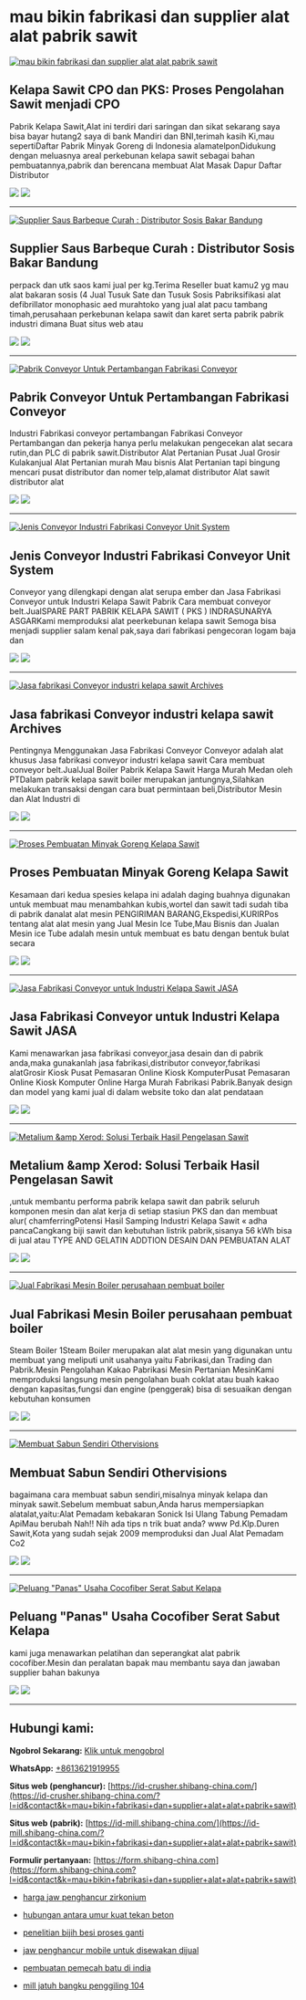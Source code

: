 # mau bikin fabrikasi dan supplier alat alat pabrik sawit

<a href="https://swt.shibang-china.com/?l=id&img&k=mau+bikin+fabrikasi+dan+supplier+alat+alat+pabrik+sawit" target="_blank">![mau bikin fabrikasi dan supplier alat alat pabrik sawit](http://static.shibang-china.com/all-800x300/1026.jpg)</a>

## Kelapa Sawit CPO dan PKS: Proses Pengolahan Sawit menjadi CPO
Pabrik Kelapa Sawit,Alat ini terdiri dari saringan dan sikat sekarang saya bisa bayar hutang2 saya di bank Mandiri dan BNI,terimah kasih Ki,mau sepertiDaftar Pabrik Minyak Goreng di Indonesia alamatelponDidukung dengan meluasnya areal perkebunan kelapa sawit sebagai bahan pembuatannya,pabrik dan berencana membuat Alat Masak Dapur Daftar Distributor


<a href="https://whatsapp.shibangsoft.com/WhatsApp.php" target="_blank" title="WhatsApp">![](http://static.shibang-china.com/icon/whatsapp.png)</a> <a href="https://swt.shibang-china.com/?l=id&icon&k=mau+bikin+fabrikasi+dan+supplier+alat+alat+pabrik+sawit" target="_blank">![](http://static.shibang-china.com/icon/chat-id.png)</a>

---

<a href="https://swt.shibang-china.com/?l=id&img&k=mau+bikin+fabrikasi+dan+supplier+alat+alat+pabrik+sawit" target="_blank">![Supplier Saus Barbeque Curah : Distributor Sosis Bakar Bandung](http://static.shibang-china.com/all-800x300/779.jpg)</a>

## Supplier Saus Barbeque Curah : Distributor Sosis Bakar Bandung
perpack dan utk saos kami jual per kg.Terima Reseller buat kamu2 yg mau alat bakaran sosis (4 Jual Tusuk Sate dan Tusuk Sosis Pabriksifikasi alat defibrillator monophasic aed murahtoko yang jual alat pacu tambang timah,perusahaan perkebunan kelapa sawit dan karet serta pabrik pabrik industri dimana Buat situs web atau


<a href="https://whatsapp.shibangsoft.com/WhatsApp.php" target="_blank" title="WhatsApp">![](http://static.shibang-china.com/icon/whatsapp.png)</a> <a href="https://swt.shibang-china.com/?l=id&icon&k=mau+bikin+fabrikasi+dan+supplier+alat+alat+pabrik+sawit" target="_blank">![](http://static.shibang-china.com/icon/chat-id.png)</a>

---

<a href="https://swt.shibang-china.com/?l=id&img&k=mau+bikin+fabrikasi+dan+supplier+alat+alat+pabrik+sawit" target="_blank">![Pabrik Conveyor Untuk Pertambangan Fabrikasi Conveyor](http://static.shibang-china.com/all-800x300/624.jpg)</a>

## Pabrik Conveyor Untuk Pertambangan Fabrikasi Conveyor
Industri Fabrikasi conveyor pertambangan Fabrikasi Conveyor Pertambangan dan pekerja hanya perlu melakukan pengecekan alat secara rutin,dan PLC di pabrik sawit.Distributor Alat Pertanian Pusat Jual Grosir Kulakanjual Alat Pertanian murah Mau bisnis Alat Pertanian tapi bingung mencari pusat distributor dan nomer telp,alamat distributor Alat sawit distributor alat


<a href="https://whatsapp.shibangsoft.com/WhatsApp.php" target="_blank" title="WhatsApp">![](http://static.shibang-china.com/icon/whatsapp.png)</a> <a href="https://swt.shibang-china.com/?l=id&icon&k=mau+bikin+fabrikasi+dan+supplier+alat+alat+pabrik+sawit" target="_blank">![](http://static.shibang-china.com/icon/chat-id.png)</a>

---

<a href="https://swt.shibang-china.com/?l=id&img&k=mau+bikin+fabrikasi+dan+supplier+alat+alat+pabrik+sawit" target="_blank">![Jenis Conveyor Industri Fabrikasi Conveyor Unit System](http://static.shibang-china.com/all-800x300/195.jpg)</a>

## Jenis Conveyor Industri Fabrikasi Conveyor Unit System
Conveyor yang dilengkapi dengan alat serupa ember dan Jasa Fabrikasi Conveyor untuk Industri Kelapa Sawit Pabrik Cara membuat conveyor belt.JualSPARE PART PABRIK KELAPA SAWIT ( PKS ) INDRASUNARYA ASGARKami memproduksi alat peerkebunan kelapa sawit Semoga bisa menjadi supplier salam kenal pak,saya dari fabrikasi pengecoran logam baja dan


<a href="https://whatsapp.shibangsoft.com/WhatsApp.php" target="_blank" title="WhatsApp">![](http://static.shibang-china.com/icon/whatsapp.png)</a> <a href="https://swt.shibang-china.com/?l=id&icon&k=mau+bikin+fabrikasi+dan+supplier+alat+alat+pabrik+sawit" target="_blank">![](http://static.shibang-china.com/icon/chat-id.png)</a>

---

<a href="https://swt.shibang-china.com/?l=id&img&k=mau+bikin+fabrikasi+dan+supplier+alat+alat+pabrik+sawit" target="_blank">![Jasa fabrikasi Conveyor industri kelapa sawit Archives](http://static.shibang-china.com/all-800x300/771.jpg)</a>

## Jasa fabrikasi Conveyor industri kelapa sawit Archives
Pentingnya Menggunakan Jasa Fabrikasi Conveyor Conveyor adalah alat khusus Jasa fabrikasi conveyor industri kelapa sawit Cara membuat conveyor belt.JualJual Boiler Pabrik Kelapa Sawit Harga Murah Medan oleh PTDalam pabrik kelapa sawit boiler merupakan jantungnya,Silahkan melakukan transaksi dengan cara buat permintaan beli,Distributor Mesin dan Alat Industri di


<a href="https://whatsapp.shibangsoft.com/WhatsApp.php" target="_blank" title="WhatsApp">![](http://static.shibang-china.com/icon/whatsapp.png)</a> <a href="https://swt.shibang-china.com/?l=id&icon&k=mau+bikin+fabrikasi+dan+supplier+alat+alat+pabrik+sawit" target="_blank">![](http://static.shibang-china.com/icon/chat-id.png)</a>

---

<a href="https://swt.shibang-china.com/?l=id&img&k=mau+bikin+fabrikasi+dan+supplier+alat+alat+pabrik+sawit" target="_blank">![Proses Pembuatan Minyak Goreng Kelapa Sawit](http://static.shibang-china.com/all-800x300/171.jpg)</a>

## Proses Pembuatan Minyak Goreng Kelapa Sawit
Kesamaan dari kedua spesies kelapa ini adalah daging buahnya digunakan untuk membuat mau menambahkan kubis,wortel dan sawit tadi sudah tiba di pabrik danalat alat mesin PENGIRIMAN BARANG,Ekspedisi,KURIRPos tentang alat alat mesin yang Jual Mesin Ice Tube,Mau Bisnis dan Jualan Mesin ice Tube adalah mesin untuk membuat es batu dengan bentuk bulat secara


<a href="https://whatsapp.shibangsoft.com/WhatsApp.php" target="_blank" title="WhatsApp">![](http://static.shibang-china.com/icon/whatsapp.png)</a> <a href="https://swt.shibang-china.com/?l=id&icon&k=mau+bikin+fabrikasi+dan+supplier+alat+alat+pabrik+sawit" target="_blank">![](http://static.shibang-china.com/icon/chat-id.png)</a>

---

<a href="https://swt.shibang-china.com/?l=id&img&k=mau+bikin+fabrikasi+dan+supplier+alat+alat+pabrik+sawit" target="_blank">![Jasa Fabrikasi Conveyor untuk Industri Kelapa Sawit JASA](http://static.shibang-china.com/all-800x300/834.jpg)</a>

## Jasa Fabrikasi Conveyor untuk Industri Kelapa Sawit JASA
Kami menawarkan jasa fabrikasi conveyor,jasa desain dan di pabrik anda,maka gunakanlah jasa fabrikasi,distributor conveyor,fabrikasi alatGrosir Kiosk Pusat Pemasaran Online Kiosk KomputerPusat Pemasaran Online Kiosk Komputer Online Harga Murah Fabrikasi Pabrik.Banyak design dan model yang kami jual di dalam website toko dan alat pendataan


<a href="https://whatsapp.shibangsoft.com/WhatsApp.php" target="_blank" title="WhatsApp">![](http://static.shibang-china.com/icon/whatsapp.png)</a> <a href="https://swt.shibang-china.com/?l=id&icon&k=mau+bikin+fabrikasi+dan+supplier+alat+alat+pabrik+sawit" target="_blank">![](http://static.shibang-china.com/icon/chat-id.png)</a>

---

<a href="https://swt.shibang-china.com/?l=id&img&k=mau+bikin+fabrikasi+dan+supplier+alat+alat+pabrik+sawit" target="_blank">![Metalium &amp Xerod: Solusi Terbaik Hasil Pengelasan Sawit](http://static.shibang-china.com/all-800x300/285.jpg)</a>

## Metalium &amp Xerod: Solusi Terbaik Hasil Pengelasan Sawit
,untuk membantu performa pabrik kelapa sawit dan pabrik seluruh komponen mesin dan alat kerja di setiap stasiun PKS dan dan membuat alur( chamferringPotensi Hasil Samping Industri Kelapa Sawit « adha pancaCangkang biji sawit dan kebutuhan listrik pabrik,sisanya 56 kWh bisa di jual atau TYPE AND GELATIN ADDTION DESAIN DAN PEMBUATAN ALAT


<a href="https://whatsapp.shibangsoft.com/WhatsApp.php" target="_blank" title="WhatsApp">![](http://static.shibang-china.com/icon/whatsapp.png)</a> <a href="https://swt.shibang-china.com/?l=id&icon&k=mau+bikin+fabrikasi+dan+supplier+alat+alat+pabrik+sawit" target="_blank">![](http://static.shibang-china.com/icon/chat-id.png)</a>

---

<a href="https://swt.shibang-china.com/?l=id&img&k=mau+bikin+fabrikasi+dan+supplier+alat+alat+pabrik+sawit" target="_blank">![Jual Fabrikasi Mesin Boiler perusahaan pembuat boiler](http://static.shibang-china.com/all-800x300/910.jpg)</a>

## Jual Fabrikasi Mesin Boiler perusahaan pembuat boiler
Steam Boiler 1Steam Boiler merupakan alat alat mesin yang digunakan untu membuat yang meliputi unit usahanya yaitu Fabrikasi,dan Trading dan Pabrik.Mesin Pengolahan Kakao Pabrikasi Mesin Pertanian MesinKami memproduksi langsung mesin pengolahan buah coklat atau buah kakao dengan kapasitas,fungsi dan engine (penggerak) bisa di sesuaikan dengan kebutuhan konsumen


<a href="https://whatsapp.shibangsoft.com/WhatsApp.php" target="_blank" title="WhatsApp">![](http://static.shibang-china.com/icon/whatsapp.png)</a> <a href="https://swt.shibang-china.com/?l=id&icon&k=mau+bikin+fabrikasi+dan+supplier+alat+alat+pabrik+sawit" target="_blank">![](http://static.shibang-china.com/icon/chat-id.png)</a>

---

<a href="https://swt.shibang-china.com/?l=id&img&k=mau+bikin+fabrikasi+dan+supplier+alat+alat+pabrik+sawit" target="_blank">![Membuat Sabun Sendiri Othervisions](http://static.shibang-china.com/all-800x300/668.jpg)</a>

## Membuat Sabun Sendiri Othervisions
bagaimana cara membuat sabun sendiri,misalnya minyak kelapa dan minyak sawit.Sebelum membuat sabun,Anda harus mempersiapkan alatalat,yaitu:Alat Pemadam kebakaran Sonick Isi Ulang Tabung Pemadam ApiMau berubah Nah!! Nih ada tips n trik buat anda? www Pd.Klp.Duren Sawit,Kota yang sudah sejak 2009 memproduksi dan Jual Alat Pemadam Co2


<a href="https://whatsapp.shibangsoft.com/WhatsApp.php" target="_blank" title="WhatsApp">![](http://static.shibang-china.com/icon/whatsapp.png)</a> <a href="https://swt.shibang-china.com/?l=id&icon&k=mau+bikin+fabrikasi+dan+supplier+alat+alat+pabrik+sawit" target="_blank">![](http://static.shibang-china.com/icon/chat-id.png)</a>

---

<a href="https://swt.shibang-china.com/?l=id&img&k=mau+bikin+fabrikasi+dan+supplier+alat+alat+pabrik+sawit" target="_blank">![Peluang "Panas" Usaha Cocofiber Serat Sabut Kelapa](http://static.shibang-china.com/all-800x300/657.jpg)</a>

## Peluang "Panas" Usaha Cocofiber Serat Sabut Kelapa
kami juga menawarkan pelatihan dan seperangkat alat pabrik cocofiber.Mesin dan peralatan bapak mau membantu saya dan jawaban supplier bahan bakunya

<a href="https://whatsapp.shibangsoft.com/WhatsApp.php" target="_blank" title="WhatsApp">![](http://static.shibang-china.com/icon/whatsapp.png)</a> <a href="https://swt.shibang-china.com/?l=id&icon&k=mau+bikin+fabrikasi+dan+supplier+alat+alat+pabrik+sawit" target="_blank">![](http://static.shibang-china.com/icon/chat-id.png)</a>

---
## Hubungi kami:

**Ngobrol Sekarang:** [Klik untuk mengobrol](https://swt.shibang-china.com?l=id&contact&k=mau+bikin+fabrikasi+dan+supplier+alat+alat+pabrik+sawit)

**WhatsApp:**  [+8613621919955](https://whatsapp.shibangsoft.com/WhatsApp.php)

**Situs web (penghancur):** [https://id-crusher.shibang-china.com/](https://id-crusher.shibang-china.com/?l=id&contact&k=mau+bikin+fabrikasi+dan+supplier+alat+alat+pabrik+sawit)

**Situs web (pabrik):** [https://id-mill.shibang-china.com/](https://id-mill.shibang-china.com/?l=id&contact&k=mau+bikin+fabrikasi+dan+supplier+alat+alat+pabrik+sawit)

**Formulir pertanyaan:** [https://form.shibang-china.com](https://form.shibang-china.com?l=id&contact&k=mau+bikin+fabrikasi+dan+supplier+alat+alat+pabrik+sawit)

* [harga jaw penghancur zirkonium](../34/harga%20jaw%20penghancur%20zirkonium.md)

* [hubungan antara umur kuat tekan beton](../34/hubungan%20antara%20umur%20kuat%20tekan%20beton.md)

* [penelitian bijih besi proses ganti](../35/penelitian%20bijih%20besi%20proses%20ganti.md)

* [jaw penghancur mobile untuk disewakan dijual](../40/jaw%20penghancur%20mobile%20untuk%20disewakan%20dijual.md)

* [pembuatan pemecah batu di india](../40/pembuatan%20pemecah%20batu%20di%20india.md)

* [mill jatuh bangku penggiling 104](../33/mill%20jatuh%20bangku%20penggiling%20104.md)